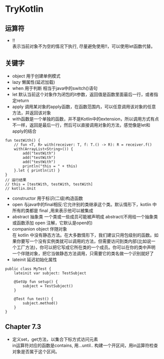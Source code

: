 # TryKotlin
## 运算符
* !!  
 表示当前对象不为空的情况下执行, 尽量避免使用!!，可以使用let函数代替。
## 关键字
* object 用于创建单例模式
* lazy 懒属性(延迟加载)
* when 用于判断 相当于java中的switch()语句
* let 默认当前这个对象作为闭包的it参数，返回值是函数里面最后一行，或者指定return
* apply 调用某对象的apply函数，在函数范围内，可以任意调用该对象的任意方法，并返回该对象
* with函数是一个单独的函数，并不是Kotlin中的extension，所以调用方式有点不一样，返回是最后一行，然后可以直接调用对象的方法，感觉像是let和apply的结合
```
fun testWith() {
    // fun <T, R> with(receiver: T, f: T.() -> R): R = receiver.f()
    with(ArrayList<String>()) {
        add("testWith")
        add("testWith")
        add("testWith")
        println("this = " + this)
    }.let { println(it) }
}
// 运行结果
// this = [testWith, testWith, testWith]
// kotlin.Unit
```
* constructor 用于标识(二级)构造函数
* open 与java中的final相反:它允许别的类继承这个类。默认情形下，kotlin 中所有的类都是 final ,用来表示他可以被集成
* abstract 抽象类 一个类或一些成员可能被声明成 abstract(不用给一个抽象类或函数添加 open 注解，它默认是open的)
* companion object 伴随对象  
在 kotlin 中没有静态方法。在大多数情形下，我们建议只用包级别的函数。如果你要写一个没有实例类就可以调用的方法，但需要访问到类内部(比如说一个工厂方法)，你可以把它写成它所在类的一个成员。你可以在你的类中声明一个伴随对象，把它当做静态方法调用，只需要它的类名做一个识别就好了
* lateinit 延迟初始化属性
```
public class MyTest {
    lateinit var subject: TestSubject

    @SetUp fun setup() {
        subject = TestSubject()
    }

    @Test fun test() {
        subject.method() 
    }
}
```
## Chapter 7.3
* 定义set，get方法，以集合下标方式访问元素  
 in运算符对应的函数是contains, 用...until.. 构建一个开区间，用in运算符检查对象是否属于这个区间。

